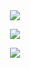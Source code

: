 <div align="center">
  <a href="https://budtmo.github.io"><img src="https://github-readme-stats.vercel.app/api?username=budtmo&hide=contribs&count_private=true&show_icons=true"></a>
  
  <a href="https://budtmo.github.io"><img src="https://github-readme-stats.vercel.app/api/top-langs/?username=budtmo"></a>
  
  <a href="https://budtmo.github.io"><img src="https://github-profile-trophy.vercel.app/?username=budtmo&column=2"></a>
</p>
